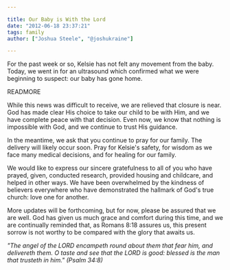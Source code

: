 ```yaml
---

title: Our Baby is With the Lord
date: "2012-06-18 23:37:21"
tags: family
author: ["Joshua Steele", "@joshukraine"]

---
```


For the past week or so, Kelsie has not felt any movement from the baby. Today, we went in for an ultrasound which confirmed what we were beginning to suspect: our baby has gone home.

READMORE

While this news was difficult to receive, we are relieved that closure is near. God has made clear His choice to take our child to be with Him, and we have complete peace with that decision. Even now, we know that nothing is impossible with God, and we continue to trust His guidance.

In the meantime, we ask that you continue to pray for our family. The delivery will likely occur soon. Pray for Kelsie's safety, for wisdom as we face many medical decisions, and for healing for our family.

We would like to express our sincere gratefulness to all of you who have prayed, given, conducted research, provided housing and childcare, and helped in other ways. We have been overwhelmed by the kindness of believers everywhere who have demonstrated the hallmark of God's true church: love one for another.

More updates will be forthcoming, but for now, please be assured that we are well. God has given us much grace and comfort during this time, and we are continually reminded that, as Romans 8:18 assures us, this present sorrow is not worthy to be compared with the glory that awaits us.

*"The angel of the LORD encampeth round about them that fear him, and delivereth them. O taste and see that the LORD is good: blessed is the man that trusteth in him." (Psalm 34:8)*
